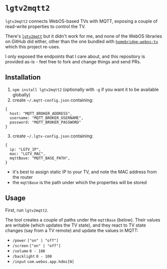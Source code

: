 # `lgtv2mqtt2`

`lgtv2mqtt2` connects WebOS-based TVs with MQTT, exposing a couple of read-write properties to control the TV.

There's [`lgtv2mqtt`](https://github.com/hobbyquaker/lgtv2mqtt) but it didn't work for me, and none of the WebOS libraries on GitHub did either, other than the one bundled with [`homebridge-webos-tv`](https://github.com/merdok/homebridge-webos-tv/) which this project re-uses.

I only exposed the endpoints that I care about, and this repository is provided as-is - feel free to fork and change things and send PRs.

## Installation

1. `npm install lgtv2mqtt2` (optionally with `-g` if you want it to be available globally)
2. create `~/.mqtt-config.json` containing:
  ```
  {
    host: "MQTT_BROKER_ADDRESS",
    username: "MQTT_BROKER_USERNAME",
    password: "MQTT_BROKER_PASSWORD"
  }
  ```
3. create `~/.lgtv-config.json` containing:
  ```
  {
    ip: "LGTV_IP",
    mac: "LGTV_MAC",
    mqttBase: "MQTT_BASE_PATH",
  }
  ```
  - it's best to assign static IP to your TV, and note the MAC address from the router
  - the `mqttBase` is the path under which the properties will be stored

## Usage

First, run `lgtv2mqtt2`.

The tool creates a couple of paths under the `mqttBase` (below). Their values are writable (which updates the TV state), and they react to TV state changes (say from a TV remote) and update the values in MQTT:

- `/power` `["on" | "off"]`
- `/screen` `["on" | "off"]`
- `/volume` `0 - 100`
- `/backlight` `0 - 100`
- `/input` `com.webos.app.hdmi[N]`


